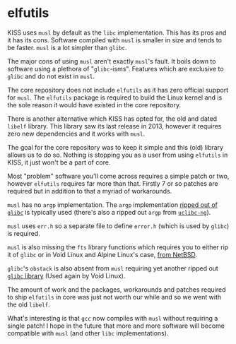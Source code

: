 # elfutils

KISS uses `musl` by default as the `libc` implementation. This has its pros and it has its cons. Software compiled with `musl` is smaller in size and tends to be faster. `musl` is a lot simpler than `glibc`.

The major cons of using `musl` aren't exactly `musl`'s fault. It boils down to software using a plethora of "`glibc`-isms". Features which are exclusive to `glibc` and do not exist in `musl`.

The core repository does not include `elfutils` as it has zero official support for `musl`. The `elfutils` package is required to build the Linux kernel and is the sole reason it would have existed in the core repository.

There is another alternative which KISS has opted for, the old and dated `libelf` library. This library saw its last release in 2013, however it requires zero new dependencies and it works with `musl`.

The goal for the core repository was to keep it simple and this (old) library allows us to do so. Nothing is stopping you as a user from using `elfutils` in KISS, it just won't be a part of core.

Most "problem" software you'll come across requires a simple patch or two, however `elfutils` requires far more than that. Firstly 7 or so patches are required but in addition to that a myriad of workarounds.

`musl` has no `argp` implementation. The `argp` implementation [ripped out of `glibc`](https://pkgs.alpinelinux.org/package/edge/main/x86_64/argp-standalone) is typically used (there's also a ripped out `argp` from [`uclibc-ng`](https://github.com/xhebox/libuargp)).

`musl` uses `err.h` so a separate file to define `error.h` (which is used by `glibc`) is required.

`musl` is also missing the `fts` library functions which requires you to either rip it of `glibc` or in Void Linux and Alpine Linux's case, [from NetBSD](https://github.com/pullmoll/musl-fts/).

`glibc`'s `obstack` is also absent from `musl` requiring yet another ripped out [`glibc` library](https://github.com/pullmoll/musl-obstack) (Used again by Void Linux).

The amount of work and the packages, workarounds and patches required to ship `elfutils` in core was just not worth our while and so we went with the old `libelf`.

What's interesting is that `gcc` now compiles with `musl` without requiring a single patch! I hope in the future that more and more software will become compatible with `musl` (and other `libc` implementations).
